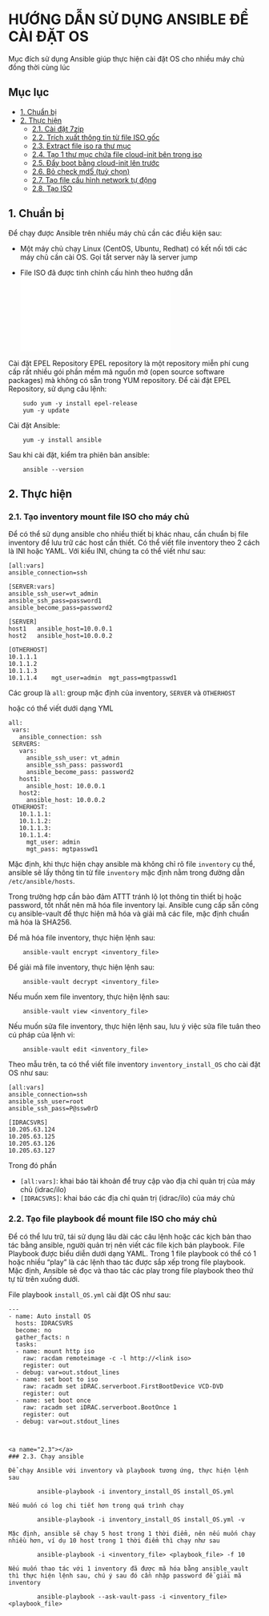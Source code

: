 # HƯỚNG DẪN SỬ DỤNG ANSIBLE ĐỂ CÀI ĐẶT OS

Mục đích sử dụng Ansible giúp thực hiện cài đặt OS cho nhiều máy chủ đồng thời cùng lúc



## Mục lục

- [1. Chuẩn bị](#1)
- [2. Thực hiện](#2)
    - [2.1. Cài đặt 7zip](#2.1)
    - [2.2. Trích xuất thông tin từ file ISO gốc](#2.2)
    - [2.3. Extract file iso ra thư mục](#2.3)
    - [2.4. Tạo 1 thư mục chứa file cloud-init bên trong iso](#2.4)
    - [2.5. Đẩy boot bằng cloud-init lên trước](#2.5)
    - [2.6. Bỏ check md5 (tuỳ chọn)](#2.6)
    - [2.7. Tạo file cấu hình network tự động](#2.7)
    - [2.8. Tạo ISO](#2.7)


<a name="1"></a>
## 1. Chuẩn bị

Để chạy được Ansible trên nhiều máy chủ cần các điều kiện sau:

- Một máy chủ chạy Linux (CentOS, Ubuntu, Redhat) có kết nối tới các máy chủ cần cài OS. Gọi tắt server này là server jump

- File ISO đã được tinh chỉnh cấu hình theo hướng dẫn ![1. Tạo file ISO.md](./1.%20T%E1%BA%A1o%20file%20ISO.md)

Cài đặt EPEL Repository
EPEL repository là một repository miễn phí cung cấp rất nhiều gói phần mềm mã nguồn mở (open source software packages) mà không có sẵn trong YUM repository.
Để cài đặt EPEL Repository, sử dụng câu lệnh:

        sudo yum -y install epel-release
        yum -y update

Cài đặt Ansible:

        yum -y install ansible

Sau khi cài đặt, kiểm tra phiên bản ansible: 

        ansible --version

<a name="2"></a>
## 2. Thực hiện

<a name="2.1"></a>
### 2.1. Tạo inventory mount file ISO cho máy chủ

Để có thể sử dụng ansible cho nhiều thiết bị khác nhau, cần chuẩn bị file inventory để lưu trữ các host cần thiết. Có thể viết file inventory theo 2 cách là INI hoặc YAML. Với kiểu INI, chúng ta có thể viết như sau:

```
[all:vars]
ansible_connection=ssh

[SERVER:vars]
ansible_ssh_user=vt_admin
ansible_ssh_pass=password1
ansible_become_pass=password2

[SERVER]
host1   ansible_host=10.0.0.1
host2   ansible_host=10.0.0.2

[OTHERHOST]
10.1.1.1
10.1.1.2
10.1.1.3
10.1.1.4    mgt_user=admin  mgt_pass=mgtpasswd1
```

 Các group là `all`: group mặc định của inventory, `SERVER` và `OTHERHOST`



 hoặc có thể viết dưới dạng YML

 ```
 all:
  vars:
    ansible_connection: ssh
  SERVERS:
    vars:
      ansible_ssh_user: vt_admin
      ansible_ssh_pass: password1
      ansible_become_pass: password2
    host1:
      ansible_host: 10.0.0.1
    host2:
      ansible_host: 10.0.0.2
  OTHERHOST:
    10.1.1.1:
    10.1.1.2:
    10.1.1.3:
    10.1.1.4:
      mgt_user: admin
      mgt_pass: mgtpasswd1
```

Mặc định, khi thực hiện chạy ansible mà không chỉ rõ file `inventory` cụ thể, ansible sẽ lấy thông tin từ file `inventory` mặc định nằm trong đường dẫn `/etc/ansible/hosts`.

Trong trường hợp cần bảo đảm ATTT tránh lộ lọt thông tin thiết bị hoặc password, tốt nhất nên mã hóa file inventory lại. Ansible cung cấp sẵn công cụ ansible-vault để thực hiện mã hóa và giải mã các file, mặc định chuẩn mã hóa là SHA256. 

Để mã hóa file inventory, thực hiện lệnh sau:

        ansible-vault encrypt <inventory_file>

Để giải mã file inventory, thực hiện lệnh sau:

        ansible-vault decrypt <inventory_file>

Nếu muốn xem file inventory, thực hiện lệnh sau:

        ansible-vault view <inventory_file>

Nếu muốn sửa file inventory, thực hiện lệnh sau, lưu ý việc sửa file tuân theo cú pháp của lệnh vi:

        ansible-vault edit <inventory_file>


Theo mẫu trên, ta có thể viết file inventory `inventory_install_OS` cho cài đặt OS như sau: 

```
[all:vars]
ansible_connection=ssh
ansible_ssh_user=root
ansible_ssh_pass=P@ssw0rD

[IDRACSVRS]
10.205.63.124
10.205.63.125
10.205.63.126
10.205.63.127
```

Trong đó phần 

- `[all:vars]`: khai báo tài khoản để truy cập vào địa chỉ quản trị của máy chủ (idrac/ilo)
- `[IDRACSVRS]`: khai báo các địa chỉ quản trị (idrac/ilo) của máy chủ 


<a name="2.2"></a>
### 2.2. Tạo file playbook để mount file ISO cho máy chủ

Để có thể lưu trữ, tái sử dụng lâu dài các câu lệnh hoặc các kịch bản thao tác bằng ansible, người quản trị nên viết các file kịch bản playbook. File Playbook được biểu diễn dưới dạng YAML. Trong 1 file playbook có thể có 1 hoặc nhiều “play” là các lệnh thao tác được sắp xếp trong file playbook. Mặc định, Ansible sẽ đọc và thao tác các play trong file playbook theo thứ tự từ trên xuống dưới.

File playbook `install_OS.yml` cài đặt OS như sau:

```
---
- name: Auto install OS
  hosts: IDRACSVRS
  become: no
  gather_facts: n
  tasks:
  - name: mount http iso
    raw: racdam remoteimage -c -l http://<link iso>
    register: out
  - debug: var=out.stdout_lines
  - name: set boot to iso
    raw: racadm set iDRAC.serverboot.FirstBootDevice VCD-DVD
    register: out
  - name: set boot once
    raw: racadm set iDRAC.serverboot.BootOnce 1
    register: out
  - debug: var=out.stdout_lines



<a name="2.3"></a>
### 2.3. Chạy ansible 

Để chạy Ansible với inventory và playbook tương ứng, thực hiện lệnh sau
 
        ansible-playbook -i inventory_install_OS install_OS.yml

Nếu muốn có log chi tiết hơn trong quá trình chạy

        ansible-playbook -i inventory_install_OS install_OS.yml -v

Mặc định, ansible sẽ chạy 5 host trong 1 thời điểm, nên nếu muốn chạy nhiều hơn, ví dụ 10 host trong 1 thời điểm thì chạy như sau

        ansible-playbook -i <inventory_file> <playbook_file> -f 10

Nếu muốn thao tác với 1 inventory đã được mã hóa bằng ansible_vault thì thực hiện lệnh sau, chú ý sau đó cần nhập password để giải mã inventory
        
        ansible-playbook --ask-vault-pass -i <inventory_file> <playbook_file>




